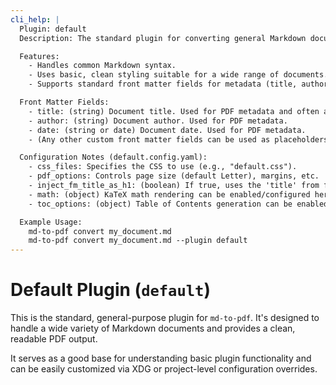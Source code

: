 ```yaml
---
cli_help: |
  Plugin: default
  Description: The standard plugin for converting general Markdown documents to PDF.

  Features:
    - Handles common Markdown syntax.
    - Uses basic, clean styling suitable for a wide range of documents.
    - Supports standard front matter fields for metadata (title, author, date).

  Front Matter Fields:
    - title: (string) Document title. Used for PDF metadata and often as the main H1 heading if 'inject_fm_title_as_h1' is true.
    - author: (string) Document author. Used for PDF metadata.
    - date: (string or date) Document date. Used for PDF metadata.
    - (Any other custom front matter fields can be used as placeholders in the Markdown content if using DefaultHandler)

  Configuration Notes (default.config.yaml):
    - css_files: Specifies the CSS to use (e.g., "default.css").
    - pdf_options: Controls page size (default Letter), margins, etc.
    - inject_fm_title_as_h1: (boolean) If true, uses the 'title' from front matter as H1.
    - math: (object) KaTeX math rendering can be enabled/configured here.
    - toc_options: (object) Table of Contents generation can be enabled/configured.

  Example Usage:
    md-to-pdf convert my_document.md
    md-to-pdf convert my_document.md --plugin default
---
```


# Default Plugin (`default`)

This is the standard, general-purpose plugin for `md-to-pdf`. It's designed to handle a wide variety of Markdown documents and provides a clean, readable PDF output.

It serves as a good base for understanding basic plugin functionality and can be easily customized via XDG or project-level configuration overrides.
